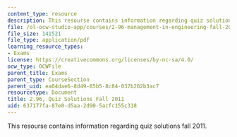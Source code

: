 ```yaml
---
content_type: resource
description: This resourse contains information regarding quiz solutions fall 2011.
file: /ol-ocw-studio-app/courses/2-96-management-in-engineering-fall-2012/637177fa87e0d5aa2d905acfc155c318_MIT2_96F12_quiz11s.pdf
file_size: 141521
file_type: application/pdf
learning_resource_types:
- Exams
license: https://creativecommons.org/licenses/by-nc-sa/4.0/
ocw_type: OCWFile
parent_title: Exams
parent_type: CourseSection
parent_uid: ea04dae6-8d49-85b5-8c84-037b202b3ac7
resourcetype: Document
title: 2.96, Quiz Solutions Fall 2011
uid: 637177fa-87e0-d5aa-2d90-5acfc155c318
---
```

This resourse contains information regarding quiz solutions fall 2011.